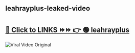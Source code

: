 
 ## leahrayplus-leaked-video 

# <h2><a href="https://clipsfans.com/leahrayplus&ref=git">🔗 Click to LINKS ⏩⏩ 👉 🟢 leahrayplus </a></h2>

<a href="https://clipsfans.com/leahrayplus&ref=git" rel="nofollow" data-target="animated-image.originalLink"><img src="https://i.ibb.co.com/xMMVF88/686577567.gif" alt="Viral Video Original" style="max-width: 100%; display: inline-block;" data-target="animated-image.originalImage"></a>
